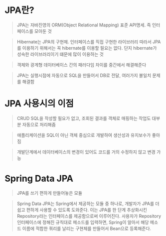# JPA란?
> JPA는 자바진영의 ORM(Object Relational Mapping) 표준 API명세. 즉 인터페이스를 모아둔 것

> Hibernate는 JPA의 구현체. 인터페이스를 직접 구현한 라이브러리
따라서 JPA를 이용하기 위해서는 꼭 hibernate를 이용할 필요는 없다.
단지 hibernate가 성숙한 라이브러리이기 떄문에 많이 이용하는 것

> 객체와 광계형 데이터베이스 간의 패러다임 차이를 중간에서 해결해준다

> JPA는 실행시점에 자동으로 SQL을 만들어서 DB로 전달, 여러가지 불일치 문제를 해결함

# JPA 사용시의 이점
> CRUD SQL을 작성할 필요가 없고, 조회된 결과를 객체로 매핑하는 작업도 대부분 자동으로 처리해줌

> 애플리케이션을 SQL이 아닌 객체 중심으로 개발하여 생산성과 유지보수가 좋아짐

> 개발단계에서 데이터베이스의 변경이 있어도 코드를 거의 수정하지 않고 변경 가능

# Spring Data JPA
> JPA를 쓰기 편하게 만들어놓은 모듈

> Spring Data JPA는 Spring에서 제공하는 모듈 중 하나로, 개발자가 JPA를 더 쉽고 편하게 사용할 수 있도록 도와준다. 이는 JPA를 한 단계 추상화시킨 Repository라는 인터페이스를 제공함으로써 이루어진다. 사용자가 Repository 인터페이스에 정해진 규칙대로 메소드를 입력하면, Spring이 알아서 해당 메소드 이름에 적합한 쿼리를 날리는 구현체를 만들어서 Bean으로 등록해준다.
